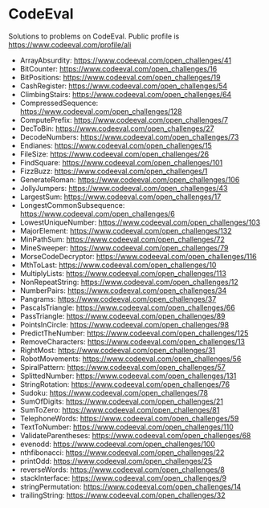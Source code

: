 CodeEval
========

Solutions to problems on CodeEval. Public profile is https://www.codeeval.com/profile/ali

- ArrayAbsurdity: https://www.codeeval.com/open_challenges/41
- BitCounter: https://www.codeeval.com/open_challenges/16
- BitPositions: https://www.codeeval.com/open_challenges/19
- CashRegister: https://www.codeeval.com/open_challenges/54
- ClimbingStairs: https://www.codeeval.com/open_challenges/64
- CompressedSequence: https://www.codeeval.com/open_challenges/128
- ComputePrefix: https://www.codeeval.com/open_challenges/7
- DecToBin: https://www.codeeval.com/open_challenges/27
- DecodeNumbers: https://www.codeeval.com/open_challenges/73
- Endianes: https://www.codeeval.com/open_challenges/15
- FileSize: https://www.codeeval.com/open_challenges/26
- FindSquare: https://www.codeeval.com/open_challenges/101
- FizzBuzz: https://www.codeeval.com/open_challenges/1
- GenerateRoman: https://www.codeeval.com/open_challenges/106
- JollyJumpers: https://www.codeeval.com/open_challenges/43
- LargestSum: https://www.codeeval.com/open_challenges/17
- LongestCommonSubsequence: https://www.codeeval.com/open_challenges/6
- LowestUniqueNumber: https://www.codeeval.com/open_challenges/103
- MajorElement: https://www.codeeval.com/open_challenges/132
- MinPathSum: https://www.codeeval.com/open_challenges/72
- MineSweeper: https://www.codeeval.com/open_challenges/79
- MorseCodeDecryptor: https://www.codeeval.com/open_challenges/116
- MthToLast: https://www.codeeval.com/open_challenges/10
- MultiplyLists: https://www.codeeval.com/open_challenges/113
- NonRepeatString: https://www.codeeval.com/open_challenges/12
- NumberPairs: https://www.codeeval.com/open_challenges/34
- Pangrams: https://www.codeeval.com/open_challenges/37
- PascalsTriangle: https://www.codeeval.com/open_challenges/66
- PassTriangle: https://www.codeeval.com/open_challenges/89
- PointsInCircle: https://www.codeeval.com/open_challenges/98
- PredictTheNumber: https://www.codeeval.com/open_challenges/125
- RemoveCharacters: https://www.codeeval.com/open_challenges/13
- RightMost: https://www.codeeval.com/open_challenges/31
- RobotMovements: https://www.codeeval.com/open_challenges/56
- SpiralPattern: https://www.codeeval.com/open_challenges/57
- SplittedNumber: https://www.codeeval.com/open_challenges/131
- StringRotation: https://www.codeeval.com/open_challenges/76
- Sudoku: https://www.codeeval.com/open_challenges/78
- SumOfDigits: https://www.codeeval.com/open_challenges/21
- SumToZero: https://www.codeeval.com/open_challenges/81
- TelephoneWords: https://www.codeeval.com/open_challenges/59
- TextToNumber: https://www.codeeval.com/open_challenges/110
- ValidateParentheses: https://www.codeeval.com/open_challenges/68
- evenodd: https://www.codeeval.com/open_challenges/100
- nthfibonacci: https://www.codeeval.com/open_challenges/22
- printOdd: https://www.codeeval.com/open_challenges/25
- reverseWords: https://www.codeeval.com/open_challenges/8
- stackInterface: https://www.codeeval.com/open_challenges/9
- stringPermutation: https://www.codeeval.com/open_challenges/14
- trailingString: https://www.codeeval.com/open_challenges/32
